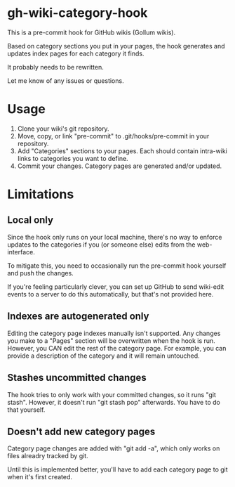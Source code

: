 # gh-wiki-category-hook

This is a pre-commit hook for GitHub wikis (Gollum wikis).

Based on category sections you put in your pages, the hook generates and updates index pages for each category it finds.

It probably needs to be rewritten.

Let me know of any issues or questions.

# Usage

1. Clone your wiki's git repository.
2. Move, copy, or link "pre-commit" to .git/hooks/pre-commit in your repository.
3. Add "Categories" sections to your pages. Each should contain intra-wiki links to categories you want to define.
4. Commit your changes. Category pages are generated and/or updated.

# Limitations

## Local only

Since the hook only runs on your local machine, there's no way to enforce updates to the categories if you (or someone else) edits from the web-interface.

To mitigate this, you need to occasionally run the pre-commit hook yourself and push the changes.

If you're feeling particularly clever, you can set up GitHub to send wiki-edit events to a server to do this automatically, but that's not provided here. 

## Indexes are autogenerated only

Editing the category page indexes manually isn't supported. Any changes you make to a "Pages" section will be overwritten when the hook is run. However, you CAN edit the rest of the category page. For example, you can provide a description of the category and it will remain untouched.

## Stashes uncommitted changes

The hook tries to only work with your committed changes, so it runs "git stash". However, it doesn't run "git stash pop" afterwards. You have to do that yourself.

## Doesn't add new category pages

Category page changes are added with "git add -a", which only works on files alreadry tracked by git.

Until this is implemented better, you'll have to add each category page to git when it's first created. 
